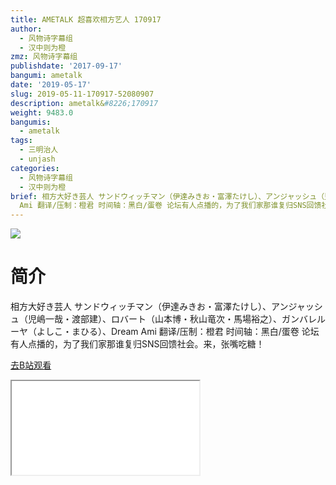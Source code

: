 ```yaml
---
title: AMETALK 超喜欢相方艺人 170917
author:
  - 风物诗字幕组
  - 汉中则为橙
zmz: 风物诗字幕组
publishdate: '2017-09-17'
bangumi: ametalk
date: '2019-05-17'
slug: 2019-05-11-170917-52080907
description: ametalk&#8226;170917
weight: 9483.0
bangumis:
  - ametalk
tags:
  - 三明治人
  - unjash
categories:
  - 风物诗字幕组
  - 汉中则为橙
brief: 相方大好き芸人 サンドウィッチマン（伊達みきお・富澤たけし）、アンジャッシュ（児嶋一哉・渡部建）、ロバート（山本博・秋山竜次・馬場裕之）、ガンバレルーヤ（よしこ・まひる）、Dream
  Ami 翻译/压制：橙君 时间轴：黑白/蛋卷 论坛有人点播的，为了我们家那谁复归SNS回馈社会。来，张嘴吃糖！
---
```

![](https://raw.githubusercontent.com/tcgriffith/owaraisite/master/static/tmpimg/7f31805c3dbe9a171285d74af6e6b03c24bd1035.jpg.480.jpg)
# 简介  
相方大好き芸人
サンドウィッチマン（伊達みきお・富澤たけし）、アンジャッシュ（児嶋一哉・渡部建）、ロバート（山本博・秋山竜次・馬場裕之）、ガンバレルーヤ（よしこ・まひる）、Dream Ami
翻译/压制：橙君 时间轴：黑白/蛋卷
论坛有人点播的，为了我们家那谁复归SNS回馈社会。来，张嘴吃糖！  

[去B站观看](https://www.bilibili.com/video/av52080907/)
<div class ="resp-container"><iframe class="testiframe" src="//player.bilibili.com/player.html?aid=52080907"", scrolling="no", allowfullscreen="true" > </iframe></div> 
